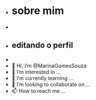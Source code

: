 - # sobre mim 
- 
- ## editando o perfil
- 
- 👋 Hi, I’m @MarinaGomesSouza
- 👀 I’m interested in ...
- 🌱 I’m currently learning ...
- 💞️ I’m looking to collaborate on ...
- 📫 How to reach me ...

<!---
MarinaGomesSouza/MarinaGomesSouza is a ✨ special ✨ repository because its `README.md` (this file) appears on your GitHub profile.
You can click the Preview link to take a look at your changes.
--->
